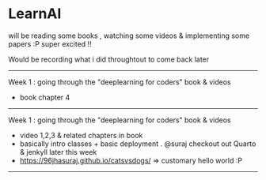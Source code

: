 # LearnAI
will be reading some books , watching some videos &amp; implementing some papers :P super excited !!

Would be recording what i did throughtout to come back later
***
Week 1 : going through the "deeplearning for coders" book & videos
* book chapter 4 
***
Week 1 : going through the "deeplearning for coders" book & videos
* video 1,2,3 & related chapters in book
* basically intro classes + basic deployment . @suraj checkout out Quarto & jenkyll later this week
* https://96jhasuraj.github.io/catsvsdogs/  => customary hello world :P
***
